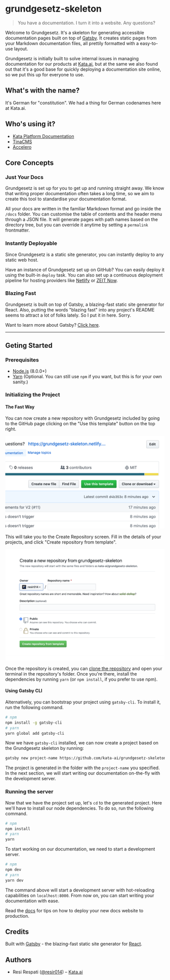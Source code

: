 # grundgesetz-skeleton

> You have a documentation. I turn it into a website. Any questions?

Welcome to Grundgesetz. It's a skeleton for generating accessible documentation pages built on top of [Gatsby](https://www.gatsbyjs.org). It creates static pages from your Markdown documentation files, all prettily formatted with a easy-to-use layout.

Grundgesetz is initially built to solve internal issues in managing documentation for our products at [Kata.ai](https://kata.ai/), but at the same we also found out that it's a good base for quickly deploying a documentation site online, so we put this up for everyone to use.

## What's with the name?

It's German for "constitution". We had a thing for German codenames here at Kata.ai.

## Who's using it?

- [Kata Platform Documentation](https://docs.kata.ai/)
- [TinaCMS](https://tinacms.org/docs/getting-started/introduction)
- [Accelero](https://docs.accelero.io/)

## Core Concepts

### Just Your Docs

Grundgesetz is set up for you to get up and running straight away. We know that writing proper documentation often takes a long time, so we aim to create this tool to standardise your documentation format.

All your docs are written in the familiar Markdown format and go inside the `/docs` folder. You can customise the table of contents and the header menu through a JSON file. It will generate pages with path names based on the directory tree, but you can override it anytime by setting a `permalink` frontmatter.

### Instantly Deployable

Since Grundgesetz is a static site generator, you can instantly deploy to any static web host.

Have an instance of Grundgesetz set up on GitHub? You can easily deploy it using the built-in `deploy` task. You can also set up a continuous deployment pipeline for hosting providers like [Netlify](https://www.netlify.com/) or [ZEIT Now](https://zeit.co/now).

### Blazing Fast

Grundgesetz is built on top of Gatsby, a blazing-fast static site generator for React. Also, putting the words "blazing fast" into any project's README seems to attract a lot of folks lately. So I put it in here. Sorry.

Want to learn more about Gatsby? [Click here](https://www.gatsbyjs.org).

---

## Geting Started

### Prerequisites

- [Node.js](https://nodejs.org/en/) (8.0.0+)
- [Yarn](https://yarnpkg.com) (Optional. You can still use `npm` if you want, but this is for your own sanity.)

### Initializing the Project

#### The Fast Way

You can now create a new repository with Grundgesetz included by going to the GitHub page clicking on the "Use this template" button on the top right.

![use-template](./static/img/use-template.png)

This will take you to the Create Repository screen. Fill in the details of your projects, and click "Create repository from template".

![new-repo-from-template](./static/img/new-repo-from-template.png)

Once the repository is created, you can [clone the repository](https://help.github.com/en/articles/cloning-a-repository) and open your terminal in the repository's folder. Once you're there, install the dependencies by running `yarn` (or `npm install`, if you prefer to use npm).

#### Using Gatsby CLI

Alternatively, you can bootstrap your project using `gatsby-cli`. To install it, run the following command.

```bash
# npm
npm install -g gatsby-cli
# yarn
yarn global add gatsby-cli
```

Now we have `gatsby-cli` installed, we can now create a project based on the Grundgesetz skeleton by running:

```bash
gatsby new project-name https://github.com/kata-ai/grundgesetz-skeleton
```

The project is generated in the folder with the `project-name` you specified. In the next section, we will start writing our documentation on-the-fly with the development server.

### Running the server

Now that we have the project set up, let's `cd` to the generated project. Here we'll have to install our node dependencies. To do so, run the following command.

```bash
# npm
npm install
# yarn
yarn
```

To start working on our documentation, we need to start a development server.

```bash
# npm
npm dev
# yarn
yarn dev
```

The command above will start a development server with hot-reloading capabilities on `localhost:8000`. From now on, you can start writing your documentation with ease.

Read the [docs](https://grundgesetz-skeleton.netlify.com/getting-started/deploying) for tips on how to deploy your new docs website to production.

## Credits

Built with [Gatsby](https://www.gatsbyjs.org/) - the blazing-fast static site generator for [React](https://facebook.github.io/react/).

## Authors

- Resi Respati ([@resir014](https://twitter.com/resir014)) – [Kata.ai](https://kata.ai)
